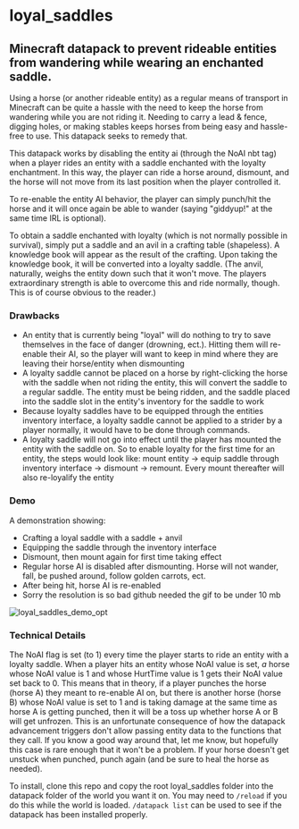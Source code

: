 # loyal_saddles
## Minecraft datapack to prevent rideable entities from wandering while wearing an enchanted saddle.

Using a horse (or another rideable entity) as a regular means of transport in Minecraft can be quite a hassle with the need to keep the horse from wandering while you are not riding it. Needing to carry a lead & fence, digging holes, or making stables keeps horses from being easy and hassle-free to use. This datapack seeks to remedy that.

This datapack works by disabling the entity ai (through the NoAI nbt tag) when a player rides an entity with a saddle enchanted with the loyalty enchantment. In this way, the player can ride a horse around, dismount, and the horse will not move from its last position when the player controlled it.

To re-enable the entity AI behavior, the player can simply punch/hit the horse and it will once again be able to wander (saying "giddyup!" at the same time IRL is optional).

To obtain a saddle enchanted with loyalty (which is not normally possible in survival), simply put a saddle and an avil in a crafting table (shapeless). A knowledge book will appear as the result of the crafting. Upon taking the knowledge book, it will be converted into a loyalty saddle. (The anvil, naturally, weighs the entity down such that it won't move. The players extraordinary strength is able to overcome this and ride normally, though. This is of course obvious to the reader.)

### Drawbacks
- An entity that is currently being "loyal" will do nothing to try to save themselves in the face of danger (drowning, ect.). Hitting them will re-enable their AI, so the player will want to keep in mind where they are leaving their horse/entity when dismounting
- A loyalty saddle cannot be placed on a horse by right-clicking the horse with the saddle when not riding the entity, this will convert the saddle to a regular saddle. The entity must be being ridden, and the saddle placed into the saddle slot in the entity's inventory for the saddle to work
- Because loyalty saddles have to be equipped through the entities inventory interface, a loyalty saddle cannot be applied to a strider by a player normally, it would have to be done through commands.
- A loyalty saddle will not go into effect until the player has mounted the entity with the saddle on. So to enable loyalty for the first time for an entity, the steps would look like: mount entity -> equip saddle through inventory interface -> dismount -> remount. Every mount thereafter will also re-loyalify the entity

### Demo
A demonstration showing:
- Crafting a loyal saddle with a saddle + anvil
- Equipping the saddle through the inventory interface
- Dismount, then mount again for first time taking effect
- Regular horse AI is disabled after dismounting. Horse will not wander, fall, be pushed around, follow golden carrots, ect.
- After being hit, horse AI is re-enabled
- Sorry the resolution is so bad github needed the gif to be under 10 mb

![loyal_saddles_demo_opt](https://github.com/jm-brennan/loyal_saddles/assets/31895058/ffe703ee-c707-4a90-af72-67a58debc401)

### Technical Details
The NoAI flag is set (to 1) every time the player starts to ride an entity with a loyalty saddle. When a player hits an entity whose NoAI value is set, *a* horse whose NoAI value is 1 and whose HurtTime value is 1 gets their NoAI value set back to 0. This means that in theory, if a player punches the horse (horse A) they meant to re-enable AI on, but there is another horse (horse B) whose NoAI value is set to 1 and is taking damage at the same time as horse A is getting punched, then it will be a toss up whether horse A or B will get unfrozen. This is an unfortunate consequence of how the datapack advancement triggers don't allow passing entity data to the functions that they call. If you know a good way around that, let me know, but hopefully this case is rare enough that it won't be a problem. If your horse doesn't get unstuck when punched, punch again (and be sure to heal the horse as needed). 

To install, clone this repo and copy the root loyal_saddles folder into the datapack folder of the world you want it on. You may need to `/reload` if you do this while the world is loaded. `/datapack list` can be used to see if the datapack has been installed properly.
